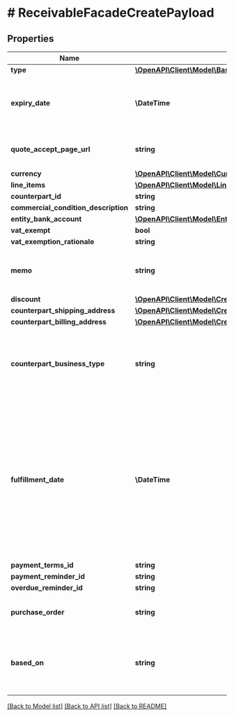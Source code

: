 # # ReceivableFacadeCreatePayload

## Properties

Name | Type | Description | Notes
------------ | ------------- | ------------- | -------------
**type** | [**\OpenAPI\Client\Model\BasedOnTransitionType**](BasedOnTransitionType.md) |  |
**expiry_date** | **\DateTime** | The date (in ISO 8601 format) until which the quote is valid. | [optional]
**quote_accept_page_url** | **string** | Link for custom quote accept page | [optional]
**currency** | [**\OpenAPI\Client\Model\CurrencyEnum**](CurrencyEnum.md) |  |
**line_items** | [**\OpenAPI\Client\Model\LineItem[]**](LineItem.md) |  |
**counterpart_id** | **string** |  |
**commercial_condition_description** | **string** |  | [optional]
**entity_bank_account** | [**\OpenAPI\Client\Model\EntityBankAccountRequest**](EntityBankAccountRequest.md) |  | [optional]
**vat_exempt** | **bool** |  | [optional]
**vat_exemption_rationale** | **string** |  | [optional]
**memo** | **string** | A note with additional information for a receivable | [optional]
**discount** | [**\OpenAPI\Client\Model\CreditNoteResponsePayloadDiscount**](CreditNoteResponsePayloadDiscount.md) |  | [optional]
**counterpart_shipping_address** | [**\OpenAPI\Client\Model\CreditNoteResponsePayloadCounterpartShippingAddress**](CreditNoteResponsePayloadCounterpartShippingAddress.md) |  | [optional]
**counterpart_billing_address** | [**\OpenAPI\Client\Model\CreditNoteResponsePayloadCounterpartBillingAddress**](CreditNoteResponsePayloadCounterpartBillingAddress.md) |  | [optional]
**counterpart_business_type** | **string** | Different types of companies for different countries, ex. GmbH, SAS, SNC, etc. | [optional]
**fulfillment_date** | **\DateTime** | The date when the goods are shipped or the service is provided.  If omitted, defaults to the invoice issue date, and the value is automatically set when the invoice status changes to &#x60;issued&#x60;. | [optional]
**payment_terms_id** | **string** |  | [optional]
**payment_reminder_id** | **string** |  | [optional]
**overdue_reminder_id** | **string** |  | [optional]
**purchase_order** | **string** | Contain purchase order number. | [optional]
**based_on** | **string** | The unique ID of a previous document related to the receivable if applicable. |

[[Back to Model list]](../../README.md#models) [[Back to API list]](../../README.md#endpoints) [[Back to README]](../../README.md)
